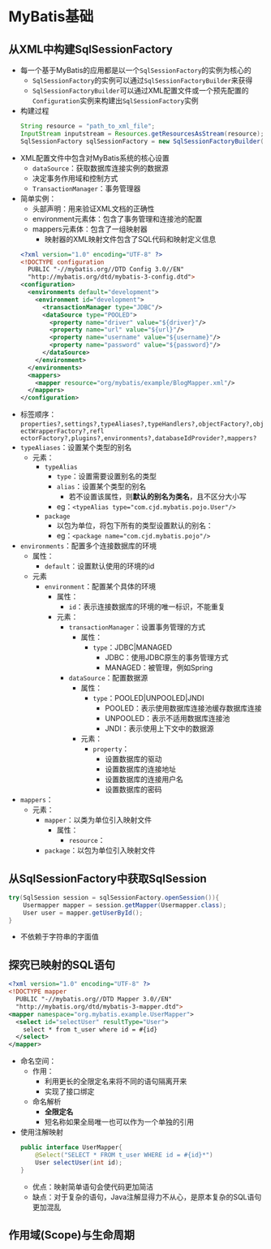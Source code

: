 # MyBatis基础
## 从XML中构建SqlSessionFactory
- 每一个基于MyBatis的应用都是以一个`SqlSessionFactory`的实例为核心的
	- `SqlSessionFactory`的实例可以通过`SqlSessionFactoryBuilder`来获得
	- `SqlSessionFactoryBuilder`可以通过XML配置文件或一个预先配置的`Configuration`实例来构建出`SqlSessionFactory`实例
- 构建过程
	```java
	String resource = "path_to_xml_file";
	InputStream inputstream = Resources.getResourcesAsStream(resource);
	SqlSessionFactory sqlSessionFactory = new SqlSessionFactoryBuilder().build(inputStream);
	```
- XML配置文件中包含对MyBatis系统的核心设置
	- `dataSource`：获取数据库连接实例的数据源
	- 决定事务作用域和控制方式
	- `TransactionManager`：事务管理器
- 简单实例：
	- 头部声明：用来验证XML文档的正确性
	- environment元素体：包含了事务管理和连接池的配置
	- mappers元素体：包含了一组映射器
		- 映射器的XML映射文件包含了SQL代码和映射定义信息
	```xml
	<?xml version="1.0" encoding="UTF-8" ?>
	<!DOCTYPE configuration
	  PUBLIC "-//mybatis.org//DTD Config 3.0//EN"
	  "http://mybatis.org/dtd/mybatis-3-config.dtd">
	<configuration>
	  <environments default="development">
	    <environment id="development">
	      <transactionManager type="JDBC"/>
	      <dataSource type="POOLED">
	        <property name="driver" value="${driver}"/>
	        <property name="url" value="${url}"/>
	        <property name="username" value="${username}"/>
	        <property name="password" value="${password}"/>
	      </dataSource>
	    </environment>
	  </environments>
	  <mappers>
	    <mapper resource="org/mybatis/example/BlogMapper.xml"/>
	  </mappers>
	</configuration>
	```
- 标签顺序：`properties?,settings?,typeAliases?,typeHandlers?,objectFactory?,objectWrapperFactory?,refl ectorFactory?,plugins?,environments?,databaseIdProvider?,mappers?`
- `typeAliases`：设置某个类型的别名
	- 元素：
		- `typeAlias`
			- `type`：设置需要设置别名的类型
			- `alias`：设置某个类型的别名
				- 若不设置该属性，则**默认的别名为类名**，且不区分大小写
			- eg：`<typeAlias type="com.cjd.mybatis.pojo.User"/>`
		- `package`
			- 以包为单位，将包下所有的类型设置默认的别名：
			- eg：`<package name="com.cjd.mybatis.pojo"/>`
- `environments`：配置多个连接数据库的环境
	- 属性：
		- `default`：设置默认使用的环境的id
	- 元素
		- `environment`：配置某个具体的环境
			- 属性：
				- `id`：表示连接数据库的环境的唯一标识，不能重复
			- 元素：
				- `transactionManager`：设置事务管理的方式
					- 属性：
						- `type`：JDBC|MANAGED
							- JDBC：使用JDBC原生的事务管理方式
							- MANAGED：被管理，例如Spring
				- `dataSource`：配置数据源
					- 属性：
						- `type`：POOLED|UNPOOLED|JNDI
							- POOLED：表示使用数据库连接池缓存数据库连接
							- UNPOOLED：表示不适用数据库连接池
							- JNDI：表示使用上下文中的数据源
					- 元素：
						- `property`：
							- 设置数据库的驱动
							- 设置数据库的连接地址
							- 设置数据库的连接用户名
							- 设置数据库的密码
- `mappers`：
	- 元素：
		- `mapper`：以类为单位引入映射文件
			- 属性：
				- `resource`：
		- `package`：以包为单位引入映射文件
## 从SqlSessionFactory中获取SqlSession
```java
try(SqlSession session = sqlSessionFactory.openSession()){
	Usermapper mapper = session.getMapper(Usermapper.class);
	User user = mapper.getUserById();
}
```
- 不依赖于字符串的字面值
## 探究已映射的SQL语句
```xml
<?xml version="1.0" encoding="UTF-8" ?>
<!DOCTYPE mapper
  PUBLIC "-//mybatis.org//DTD Mapper 3.0//EN"
  "http://mybatis.org/dtd/mybatis-3-mapper.dtd">
<mapper namespace="org.mybatis.example.UserMapper">
  <select id="selectUser" resultType="User">
    select * from t_user where id = #{id}
  </select>
</mapper>
```
- 命名空间：
	- 作用：
		- 利用更长的全限定名来将不同的语句隔离开来
		- 实现了接口绑定
	- 命名解析
		- **全限定名**
		- 短名称如果全局唯一也可以作为一个单独的引用
- 使用注解映射
	```java
	public interface UserMapper{
		@Select("SELECT * FROM t_user WHERE id = #{id}*")
		User selectUser(int id);
	}
	```
	- 优点：映射简单语句会使代码更加简洁
	- 缺点：对于复杂的语句，Java注解显得力不从心，是原本复杂的SQL语句更加混乱
## 作用域(Scope)与生命周期